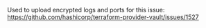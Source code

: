 Used to upload encrypted logs and ports for this issue: https://github.com/hashicorp/terraform-provider-vault/issues/1527

